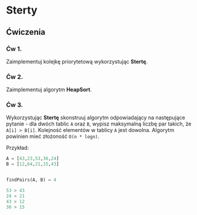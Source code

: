 # Sterty


## Ćwiczenia


### Ćw 1.

Zaimplementuj kolejkę priorytetową wykorzystując **Stertę**.

### Ćw 2.

Zaimplementuj algorytm **HeapSort**.

### Ćw 3.

Wykorzystując **Stertę** skonstruuj algorytm odpowiadający na następujące pytanie - dla dwóch tablic `A` oraz `B`, wypisz maksymalną liczbę par takich, że `A[i] > B[i]`. Kolejność elementów w tablicy `A` jest dowolna. Algorytm powinien mieć złożoność `O(n * logn)`.

Przykład:

```python 
A = [43,23,53,36,24]
B = [12,64,21,15,43]


findPairs(A, B) = 4

53 > 43
24 > 21
43 > 12
36 > 15

```
